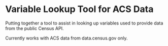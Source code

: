 # Variable Lookup Tool for ACS Data
Putting together a tool to assist in looking up variables used to provide data from the public Census API.

Currently works with ACS data from data.census.gov only.
